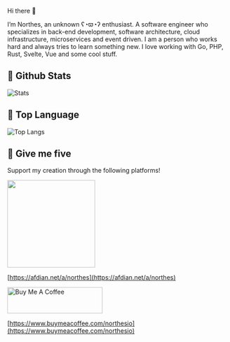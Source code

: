 
Hi there 👋

I’m Northes, an unknown ʕ◔ϖ◔ʔ enthusiast. A software engineer who specializes in back-end development, software architecture, cloud infrastructure, microservices and event driven. I am a person who works hard and always tries to learn something new. I love working with Go, PHP, Rust, Svelte, Vue and some cool stuff.

## 🍞 Github Stats

![Stats](https://github-readme-stats.vercel.app/api?username=northes&show_icons=true&count_private=true&include_all_commits=true&hide_border=true)

## 👾 Top Language

![Top Langs](https://github-readme-stats.vercel.app/api/top-langs/?username=northes&layout=compact)

## 🤛 Give me five

Support my creation through the following platforms!

<a href="https://afdian.net/a/northes" target="_blank"><img width="200" src="https://pic1.afdiancdn.com/static/img/welcome/button-sponsorme.png" alt=""></a >

[https://afdian.net/a/northes](https://afdian.net/a/northes)

<a href="https://www.buymeacoffee.com/northesio" target="_blank"><img src="https://cdn.buymeacoffee.com/buttons/v2/default-yellow.png" alt="Buy Me A Coffee" style="height: 60px !important;width: 217px !important;" ></a>

[https://www.buymeacoffee.com/northesio](https://www.buymeacoffee.com/northesio)

<!---
northes/northes is a ✨ special ✨ repository because its `README.md` (this file) appears on your GitHub profile.
You can click the Preview link to take a look at your changes.
--->
